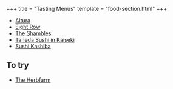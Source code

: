 +++
title = "Tasting Menus"
template = "food-section.html"
+++

- [Altura](https://alturarestaurant.com/)
- [Eight Row](https://www.eightrow.com/)
- [The Shambles](http://www.delimeatsbar.com/)
- [Taneda Sushi in Kaiseki](https://tanedaseattle.com/)
- [Sushi Kashiba](https://sushikashiba.com/)

## To try
- [The Herbfarm](http://www.theherbfarm.com/)